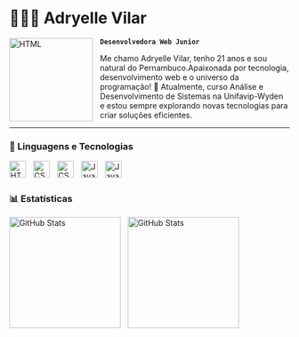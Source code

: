 # 👩🏻‍💻 Adryelle Vilar

<img 
    align="left" 
    alt="HTML"
    title="HTML" 
    width="150px" 
    style="padding-right: 10px;" 
    src="https://media.discordapp.net/attachments/707403727480422431/1353149800962326589/Design_sem_nome-removebg-preview.png?ex=67e09a74&is=67df48f4&hm=874edbb142acb37eb5e52bbc6005ef337ff5d6bd1dfa6b5115bc6b68c5ea4f8c&=&format=webp&quality=lossless" 
/>
**`Desenvolvedora Web Junior`**

Me chamo Adryelle Vilar, tenho 21 anos e sou natural do Pernambuco.Apaixonada por tecnologia, desenvolvimento web e o universo da programação! 🚀 Atualmente, curso Análise e Desenvolvimento de Sistemas na Unifavip-Wyden e estou sempre explorando novas tecnologias para criar soluções eficientes.

---
### 🤖 Linguagens e Tecnologias

<img 
    align="left" 
    alt="HTML"
    title="HTML" 
    width="30px" 
    style="padding-right: 10px;" 
    src="https://cdn.jsdelivr.net/gh/devicons/devicon@latest/icons/html5/html5-original.svg" 
/>
<img 
    align="left" 
    alt="CSS" 
    title="CSS"
    width="30px" 
    style="padding-right: 10px;" 
    src="https://cdn.jsdelivr.net/gh/devicons/devicon@latest/icons/css3/css3-original.svg" 
/>
<img 
    align="left" 
    alt="CSS" 
    title="CSS"
    width="30px" 
    style="padding-right: 10px;" 
    src="https://cdn.jsdelivr.net/gh/devicons/devicon@latest/icons/nodejs/nodejs-original.svg"
     />
<img 
    align="left" 
    alt="JavaScript" 
    title="JavaScript"
    width="30px" 
    style="padding-right: 10px;" 
    src="https://cdn.jsdelivr.net/gh/devicons/devicon@latest/icons/javascript/javascript-original.svg" 
/>
<img 
    align="left" 
    alt="JavaScript" 
    title="JavaScript"
    width="30px" 
    style="padding-right: 10px;" 
    src="https://cdn.jsdelivr.net/gh/devicons/devicon@latest/icons/microsoftsqlserver/microsoftsqlserver-original.svg" />

<br/>
<br/>

### 📊 Estatísticas

<p>
  <img 
    align="left" 
    alt="GitHub Stats" 
    height="200" 
    style="padding-right: 10px;" 
    src="https://github-readme-stats.vercel.app/api?username=AdryelleSv&show_icons=true&theme=tokyonight&include_all_commits=true&locale=pt-br" 
  />

<img 
      align="left" 
      alt="GitHub Stats" 
      height="200" 
      src="https://github-readme-stats.vercel.app/api/top-langs/?username=AdryelleSv&theme=tokyonight&layout=compact&custom_title=Tecnologias&langs_count=9" 
  />

</p>
